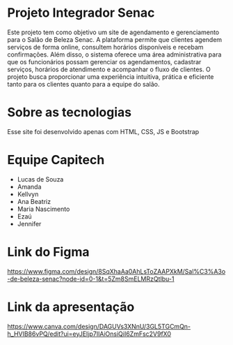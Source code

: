 # Projeto Integrador Senac
Este projeto tem como objetivo um site de agendamento e gerenciamento para o Salão de Beleza Senac. A plataforma permite que clientes agendem serviços de forma online, consultem horários disponíveis e recebam confirmações. Além disso, o sistema oferece uma área administrativa para que os funcionários possam gerenciar os agendamentos, cadastrar serviços, horários de atendimento e acompanhar o fluxo de clientes. O projeto busca proporcionar uma experiência intuitiva, prática e eficiente tanto para os clientes quanto para a equipe do salão.

# Sobre as tecnologias
Esse site foi desenvolvido apenas com HTML, CSS, JS e Bootstrap

# Equipe Capitech

<ul>
  <li>Lucas de Souza</li>
  <li>Amanda</li>
  <li>Kellvyn</li>
  <li>Ana Beatriz</li>
  <li>Maria Nascimento</li>
  <li>Ezaú</li>
  <li>Jennifer</li>
</ul>

# Link do Figma
https://www.figma.com/design/8SqXhaAa0AhLsToZAAPXkM/Sal%C3%A3o-de-beleza-senac?node-id=0-1&t=5Zm8SmELMRzQtIbu-1

# Link da apresentação
https://www.canva.com/design/DAGUVs3XNnU/3GL5TGCmQn-h_HVIB86vPQ/edit?ui=eyJEIjp7IlAiOnsiQiI6ZmFsc2V9fX0
